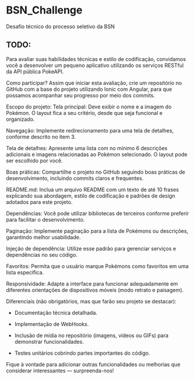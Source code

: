# BSN_Challenge
Desafio técnico do processo seletivo da BSN

## TODO:

Para avaliar suas habilidades técnicas e estilo de codificação, convidamos você a desenvolver um pequeno aplicativo utilizando os serviços RESTful da API pública PokeAPI.

Como participar?
Assim que iniciar esta avaliação, crie um repositório no GitHub com a base do projeto utilizando Ionic com Angular, para que possamos acompanhar seu progresso por meio dos commits.

Escopo do projeto:
Tela principal: Deve exibir o nome e a imagem do Pokémon. O layout fica a seu critério, desde que seja funcional e organizado.

Navegação: Implemente redirecionamento para uma tela de detalhes, conforme descrito no item 3.

Tela de detalhes: Apresente uma lista com no mínimo 6 descrições adicionais e imagens relacionadas ao Pokémon selecionado. O layout pode ser escolhido por você.

Boas práticas: Compartilhe o projeto no GitHub seguindo boas práticas de desenvolvimento, incluindo commits claros e frequentes.

README.md: Inclua um arquivo README com um texto de até 10 frases explicando sua abordagem, estilo de codificação e padrões de design adotados para este projeto.

Dependências: Você pode utilizar bibliotecas de terceiros conforme preferir para facilitar o desenvolvimento.

Paginação: Implemente paginação para a lista de Pokémons ou descrições, garantindo melhor usabilidade.

Injeção de dependência: Utilize esse padrão para gerenciar serviços e dependências no seu código.

Favoritos: Permita que o usuário marque Pokémons como favoritos em uma lista específica.

Responsividade: Adapte a interface para funcionar adequadamente em diferentes orientações de dispositivos móveis (modo retrato e paisagem).

Diferenciais (não obrigatórios, mas que farão seu projeto se destacar):
- Documentação técnica detalhada.

- Implementação de WebHooks.

- Inclusão de mídia no repositório (imagens, vídeos ou GIFs) para demonstrar funcionalidades.

- Testes unitários cobrindo partes importantes do código.

Fique à vontade para adicionar outras funcionalidades ou melhorias que considerar interessantes — surpreenda-nos!

